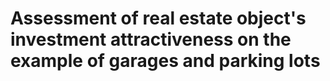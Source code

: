 # Assessment of real estate object's investment attractiveness on the example of garages and parking lots